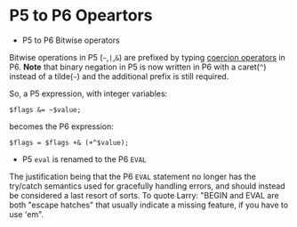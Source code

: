 P5 to P6 Opeartors
===
 
 - P5 to P6 Bitwise operators
 
 Bitwise operations in P5 (```~```,```|```,```&```) are prefixed by typing [coercion operators](http://perl6.wikia.com/wiki/Coercion_Operator) in P6.
 **Note** that binary negation in P5 is now written in P6 with a caret(```^```) instead of a tilde(```~```) and the additional prefix is still required.

 So, a P5 expression, with integer variables:
 
  ```$flags &= ~$value;```
 
 becomes the P6 expression:
 
 ```$flags = $flags +& (+^$value);```

 - P5 ```eval``` is renamed to the P6 ```EVAL```
 
 The justification being that the P6 ```EVAL``` statement no longer has the try/catch semantics used for gracefully handling errors, and should instead be considered a last resort of sorts. To quote Larry: "BEGIN and EVAL are both "escape hatches" that usually indicate a missing feature, if you have to use 'em".
